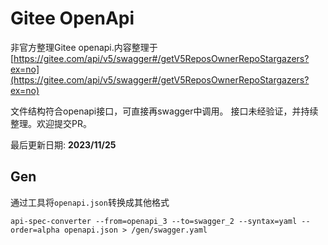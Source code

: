 # Gitee OpenApi
非官方整理Gitee openapi.内容整理于 [https://gitee.com/api/v5/swagger#/getV5ReposOwnerRepoStargazers?ex=no](https://gitee.com/api/v5/swagger#/getV5ReposOwnerRepoStargazers?ex=no)

文件结构符合openapi接口，可直接再swagger中调用。
接口未经验证，并持续整理。欢迎提交PR。

最后更新日期: **2023/11/25**

## Gen
通过工具将`openapi.json`转换成其他格式
```shell
api-spec-converter --from=openapi_3 --to=swagger_2 --syntax=yaml --order=alpha openapi.json > /gen/swagger.yaml
```